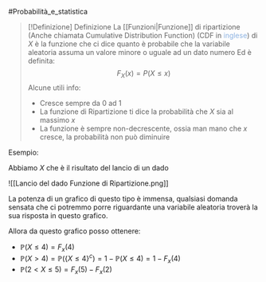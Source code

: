 
#Probabilità_e_statistica 
>[!Definizione]  Definizione
>La [[Funzioni|Funzione]] di ripartizione (Anche chiamata Cumulative Distribution Function) (CDF in <font color="#8db3e2">inglese</font>) di $X$ è la funzione che ci dice quanto è probabile che la variabile aleatoria assuma un valore minore o uguale ad un dato numero
>Ed è definita:
>$$F_{X}​(x)=P(X≤x)$$
>Alcune utili info:
>- Cresce sempre da 0 ad 1
>- La funzione di Ripartizione ti dice la probabilità che $X$ sia al massimo $x$
>- La funzione è sempre non-decrescente, ossia man mano che $x$ cresce, la probabilità non può diminuire

Esempio:

Abbiamo $X$ che è il risultato del lancio di un dado

![[Lancio del dado Funzione di Ripartizione.png]]

La potenza di un grafico di questo tipo è immensa, qualsiasi domanda sensata che ci potremmo porre riguardante una variabile aleatoria troverà la sua risposta in questo grafico.

Allora da questo grafico posso ottenere:
- $\mathbb{P}(X\leq4)=F_{x}(4)$
- $\mathbb{P}(X>4)=\mathbb{P}(\{X\leq 4\}^c)=1-\mathbb{P}(X\leq 4)=1-F_{x}(4)$
- $\mathbb{P}(2<X\leq 5)=F_{x}(5)-F_{x}(2)$
